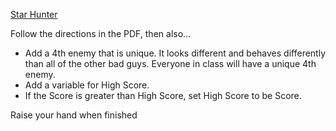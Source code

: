 [Star Hunter](https://github.com/ohiofi/APCSP-projects/blob/master/02%20Star%20Hunter%20(1).pdf)

Follow the directions in the PDF, then also...

- Add a 4th enemy that is unique. It looks different and behaves differently than all of the other bad guys. Everyone in class will have a unique 4th enemy.
- Add a variable for High Score.
- If the Score is greater than High Score, set High Score to be Score.

Raise your hand when finished
